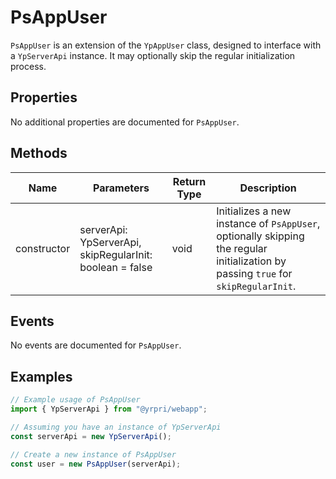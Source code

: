 # PsAppUser

`PsAppUser` is an extension of the `YpAppUser` class, designed to interface with a `YpServerApi` instance. It may optionally skip the regular initialization process.

## Properties

No additional properties are documented for `PsAppUser`.

## Methods

| Name       | Parameters                        | Return Type | Description                 |
|------------|-----------------------------------|-------------|-----------------------------|
| constructor | serverApi: YpServerApi, skipRegularInit: boolean = false | void        | Initializes a new instance of `PsAppUser`, optionally skipping the regular initialization by passing `true` for `skipRegularInit`. |

## Events

No events are documented for `PsAppUser`.

## Examples

```typescript
// Example usage of PsAppUser
import { YpServerApi } from "@yrpri/webapp";

// Assuming you have an instance of YpServerApi
const serverApi = new YpServerApi();

// Create a new instance of PsAppUser
const user = new PsAppUser(serverApi);
```